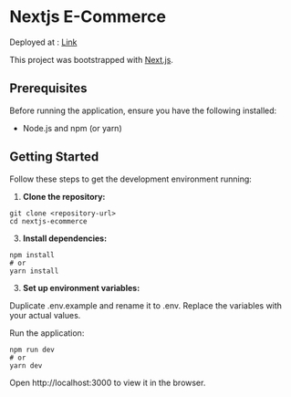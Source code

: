 # Nextjs E-Commerce

Deployed at : [Link](https://nextjs-ecommerce-lhnd.vercel.app/)

This project was bootstrapped with [Next.js](https://nextjs.org/).

## Prerequisites

Before running the application, ensure you have the following installed:
- Node.js and npm (or yarn)

## Getting Started

Follow these steps to get the development environment running:

1. **Clone the repository:**

```
git clone <repository-url>
cd nextjs-ecommerce
```
   
3. **Install dependencies:**

```
npm install
# or
yarn install
```
3. **Set up environment variables:**

Duplicate .env.example and rename it to .env. Replace the variables with your actual values.

Run the application:

```
npm run dev
# or
yarn dev
```

Open http://localhost:3000 to view it in the browser.
